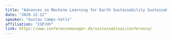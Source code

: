 ```yaml
---
title: "Advances in Machine Learning for Earth Sustainability Sustainable AI in practice 2020"
date: "2020-12-12"
speaker: "Gustau Camps-Valls"
affiliation: "ISP/UV"
link: https://www.conferencemanager.dk/sustainableai/conference/
---
```

